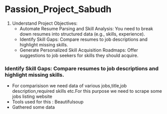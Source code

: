 # Passion_Project_Sabudh
1. Understand Project Objectives:
   - Automate Resume Parsing and Skill Analysis: You need to break down resumes into structured data (e.g., skills, experience).
   - Identify Skill Gaps: Compare resumes to job descriptions and highlight missing skills.
   - Generate Personalized Skill Acquisition Roadmaps: Offer suggestions to job seekers for skills they should acquire.
### Identify Skill Gaps: Compare resumes to job descriptions and highlight missing skills.
  - For comparisison we need data of various jobs,title,job description,required skills etc.For this purpose we need to scrape some jobs listing website
  - Tools used for this : Beautifulsoup
  - Gathered some data
